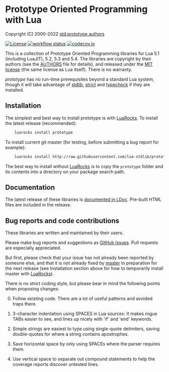 Prototype Oriented Programming with Lua
=======================================

Copyright (C) 2000-2022 [std.prototype authors][authors]

[![License](http://img.shields.io/:license-mit-blue.svg)](http://mit-license.org)
[![workflow status](https://github.com/lua-stdlib/prototype/actions/workflows/spec.yml/badge.svg?branch=master)](https://github.com/lua-stdlib/prototype/actions)
[![codecov.io](https://codecov.io/github/lua-stdlib/prototype/coverage.svg?branch=master)](https://codecov.io/github/lua-stdlib/prototype?branch=master)


This is a collection of Prototype Oriented Programming libraries for
Lua 5.1 (including LuaJIT), 5.2, 5.3 and 5.4. The libraries are copyright
by their authors (see the [AUTHORS][] file for details), and released
under the [MIT license][mit] (the same license as Lua itself).  There is
no warranty.

_prototype_ has no run-time prerequisites beyond a standard Lua system,
though it will take advantage of [stdlib][], [strict][] and [typecheck][]
if they are installed.

[authors]: http://github.com/lua-stdlib/prototype/blob/master/AUTHORS.md
[github]: http://github.com/lua-stdlib/prototype/ "Github repository"
[lua]: http://www.lua.org "The Lua Project"
[mit]: http://mit-license.org "MIT License"
[stdlib]: https://github.com/lua-stdlib/lua-stdlib "Standard Lua Libraries"
[strict]: https://github.com/lua-stdlib/strict "strict variables"
[typecheck]: https://github.com/gvvaughan/typecheck "function type checks"


Installation
------------

The simplest and best way to install prototype is with [LuaRocks][]. To
install the latest release (recommended):

```bash
    luarocks install prototype
```

To install current git master (for testing, before submitting a bug
report for example):

```bash
    luarocks install http://raw.githubusercontent.com/lua-stdlib/prototype/master/prototype-git-1.rockspec
```

The best way to install without [LuaRocks][] is to copy the `prototype`
folder and its contents into a directory on your package search path.

[luarocks]: http://www.luarocks.org "Lua package manager"


Documentation
-------------

The latest release of these libraries is [documented in LDoc][github.io].
Pre-built HTML files are included in the release.

[github.io]: http://lua-stdlib.github.io/prototype


Bug reports and code contributions
----------------------------------

These libraries are written and maintained by their users.

Please make bug reports and suggestions as [GitHub Issues][issues].
Pull requests are especially appreciated.

But first, please check that your issue has not already been reported by
someone else, and that it is not already fixed by [master][github] in
preparation for the next release (see Installation section above for how
to temporarily install master with [LuaRocks][]).

There is no strict coding style, but please bear in mind the following
points when proposing changes:

0. Follow existing code. There are a lot of useful patterns and avoided
   traps there.

1. 3-character indentation using SPACES in Lua sources: It makes rogue
   TABs easier to see, and lines up nicely with 'if' and 'end' keywords.

2. Simple strings are easiest to type using single-quote delimiters,
   saving double-quotes for where a string contains apostrophes.

3. Save horizontal space by only using SPACEs where the parser requires
   them.

4. Use vertical space to separate out compound statements to help the
   coverage reports discover untested lines.

[issues]: http://github.com/lua-stdlib/prototype/issues
